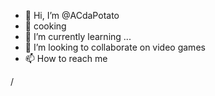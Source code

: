 - 👋 Hi, I’m @ACdaPotato
- 👀 cooking
- 🌱 I’m currently learning ...
- 💞️ I’m looking to collaborate on video games
- 📫 How to reach me   
<!---
ACdaPotato/ACdaPotato is a ✨ special ✨ repository because its `README.md` (this file) appears on your GitHub profile.
You can click the Preview link to take a look at your changes.
--->/
